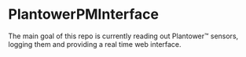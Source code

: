 # PlantowerPMInterface
The main goal of this repo is currently reading out Plantower™ sensors, logging them and providing a real time web interface.
